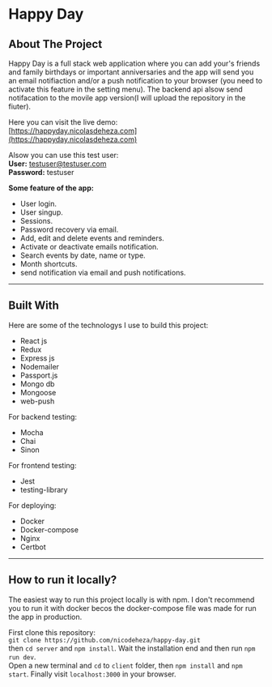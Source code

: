 # Happy Day

## About The Project

Happy Day is a full stack web application where you can add your's friends and family birthdays or important anniversaries and the app will send you an email notifiaction and/or a push notification to your browser (you need to activate this feature in the setting menu). The backend api alsow send notifacation to the movile app version(I will upload the repository in the fiuter).

Here you can visit the live demo:<br/>
[https://happyday.nicolasdeheza.com](https://happyday.nicolasdeheza.com)

Alsow you can use this test user:<br/>
**User:** testuser@testuser.com<br/>
**Password:** testuser

**Some feature of the app:**

- User login.
- User singup.
- Sessions.
- Password recovery via email.
- Add, edit and delete events and reminders.
- Activate or deactivate emails notification.
- Search events by date, name or type.
- Month shortcuts.
- send notification via email and push notifications.

---

## Built With

Here are some of the technologys I use to build this project:

- React js
- Redux
- Express js
- Nodemailer
- Passport.js
- Mongo db
- Mongoose
- web-push

For backend testing:

- Mocha
- Chai
- Sinon

For frontend testing:

- Jest
- testing-library

For deploying:

- Docker
- Docker-compose
- Nginx
- Certbot

---

## How to run it locally?

The easiest way to run this project locally is with npm. I don't recommend you to run it with docker becos the docker-compose file was made for run the app in production.

First clone this repository:<br/>
`git clone https://github.com/nicodeheza/happy-day.git`<br/>
then `cd server` and `npm install`. Wait the installation end and then run `npm run dev`. <br/>
Open a new terminal and `cd` to `client` folder, then `npm install` and `npm start`. Finally visit `localhost:3000` in your browser.
